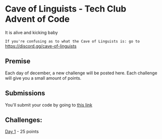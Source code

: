 # Cave of Linguists - Tech Club Advent of Code

It is alive and kicking baby

`If you're confusing as to what the Cave of Linguists is: go to` https://discord.gg/cave-of-linguists

## Premise

Each day of december, a new challenge will be posted here. Each challenge will give you a small amount of points.

## Submissions

You'll submit your code by going to [this link](https://docs.google.com/forms/d/1SsjQ2lDbAs_g1H49ZS44y6Tw1KuX3sM9f6GKW_YaNaI)


## Challenges:

[Day 1](1.md) - 25 points
